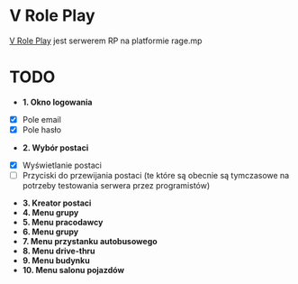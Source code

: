 # V Role Play
[V Role Play](https://v-rp.pl) jest serwerem RP na platformie rage.mp

# TODO
- **1. Okno logowania**
- [X] Pole email
- [X] Pole hasło
- **2. Wybór postaci**
- [x] Wyświetlanie postaci
- [ ] Przyciski do przewijania postaci (te które są obecnie są tymczasowe na potrzeby testowania serwera przez programistów)
- **3. Kreator postaci**
- **4. Menu grupy**
- **5. Menu pracodawcy**
- **6. Menu grupy**
- **7. Menu przystanku autobusowego**
- **8. Menu drive-thru**
- **9. Menu budynku**
- **10. Menu salonu pojazdów**
